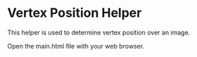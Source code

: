 # Vertex Position Helper

This helper is used to determine vertex position over an image.

Open the main.html file with your web browser.